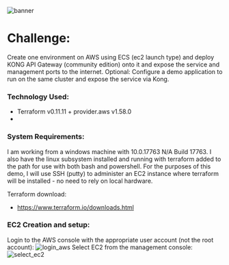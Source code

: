 ![banner](https://s3-ap-southeast-2.amazonaws.com/terraform-kong-09022019/banner.png)

# Challenge:

Create one environment on AWS using ECS (ec2 launch type) and deploy KONG API Gateway (community edition) onto it and expose the service and management ports to the internet.
Optional: Configure a demo application to run on the same cluster and expose the service via Kong.

### Technology Used:

- Terraform v0.11.11 + provider.aws v1.58.0
- 

### System Requirements:

I am working from a windows machine with 10.0.17763 N/A Build 17763. I also have the linux subsystem installed and running with terraform added to the path for use with both bash and powershell. 
For the purposes of this demo, I will use SSH (putty) to administer an EC2 instance where terraform will be installed - no need to rely on local hardware. 

Terraform download: 

 - https://www.terraform.io/downloads.html

### EC2 Creation and setup:

Login to the AWS console with the appropriate user account (not the root account):
![login_aws](https://s3-ap-southeast-2.amazonaws.com/terraform-kong-09022019/aws_login.PNG)
Select EC2 from the management console:
![select_ec2](https://s3-ap-southeast-2.amazonaws.com/terraform-kong-09022019/select_ec2.PNG)